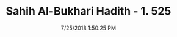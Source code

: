 ---
title        : "Sahih Al-Bukhari Hadith - 1. 525"
date         : 7/25/2018 1:50:25 PM
draft        : false
type         : "hadith"
layout       : "hadith"
BookCode     : "SHB"
VolumeNumber : "1"
HadithNumber : "525"
categories  :  ["Prayer Times-The time of the 'Asr prayer"]
tags  :  ["Anas bin Malik"]
---